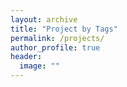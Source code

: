 ```yaml
---
layout: archive
title: "Project by Tags"
permalink: /projects/
author_profile: true
header:
  image: ""
---
```

